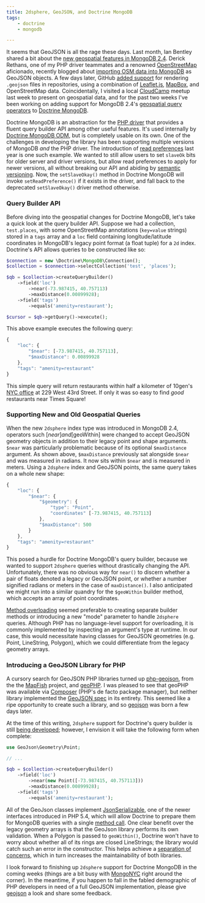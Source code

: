 ```yaml
---
title: 2dsphere, GeoJSON, and Doctrine MongoDB
tags:
    - doctrine
    - mongodb

---
```

It seems that GeoJSON is all the rage these days. Last month, Ian Bentley shared
a bit about the [new geospatial features in MongoDB 2.4][mongodb-geo]. Derick
Rethans, one of my PHP driver teammates and a renowned [OpenStreetMap]
aficionado, recently blogged about [importing OSM data into MongoDB][import-osm]
as GeoJSON objects. A few days later, GitHub [added support][github-geo] for
rendering `.geojson` files in repositories, using a combination of [Leaflet.js],
[MapBox], and OpenStreetMap data. Coincidentally, I visited a local [CloudCamp]
meetup last week to present on geospatial data, and for the past two weeks I've
been working on adding support for MongoDB 2.4's
[geospatial query operators][mongodb-geo-ops] to [Doctrine MongoDB].

Doctrine MongoDB is an abstraction for the [PHP driver] that provides a fluent
query builder API among other useful features. It's used internally by
[Doctrine MongoDB ODM], but is completely usable on its own. One of the
challenges in developing the library has been supporting multiple versions of
MongoDB *and* the PHP driver. The introduction of [read preferences] last year
is one such example. We wanted to still allow users to set `slaveOk` bits for
older server and driver versions, but allow read preferences to apply for newer
versions, all without breaking our API and abiding by [semantic versioning].
Now, the `setSlaveOkay()` method in Doctrine MongoDB will invoke
`setReadPreference()` if it exists in the driver, and fall back to the
deprecated `setSlaveOkay()` driver method otherwise.

### Query Builder API

Before diving into the geospatial changes for Doctrine MongoDB, let's take a
quick look at the query builder API. Suppose we had a collection, `test.places`,
with some OpenStreetMap annotations (`key=value` strings) stored in a `tags`
array and a `loc` field containing longitude/latitude coordinates in MongoDB's
legacy point format (a float tuple) for a `2d` index. Doctrine's API allows
queries to be constructed like so:

~~~ php
$connection = new \Doctrine\MongoDB\Connection();
$collection = $connection->selectCollection('test', 'places');

$qb = $collection->createQueryBuilder()
    ->field('loc')
        ->near(-73.987415, 40.757113)
        ->maxDistance(0.00899928);
    ->field('tags')
        ->equals('amenity=restaurant');

$cursor = $qb->getQuery()->execute();
~~~

This above example executes the following query:

~~~ js
{
    "loc": {
        "$near": [-73.987415, 40.757113],
        "$maxDistance": 0.00899928
    },
    "tags": "amenity=restaurant"
}
~~~

This simple query will return restaurants within half a kilometer of 10gen's
[NYC office] at 229 West 43rd Street. If only it was so easy to find *good*
restaurants near Times Square!

### Supporting New and Old Geospatial Queries

When the new `2dsphere` index type was introduced in MongoDB 2.4, operators such
[$near] and [$geoWithin] were changed to accept GeoJSON geometry objects in
addition to their legacy point and shape arguments. `$near` was particularly
problematic because of its optional `$maxDistance` argument. As shown above,
`$maxDistance` previously sat alongside `$near` and was measured in radians. It
now sits within `$near` and is measured in meters. Using a `2dsphere` index and
GeoJSON points, the same query takes on a whole new shape:

~~~ js
{
    "loc": {
        "$near": {
            "$geometry": {
                "type": "Point",
                "coordinates" [-73.987415, 40.757113]
            },
            "$maxDistance": 500
        }
    },
    "tags": "amenity=restaurant"
}
~~~

This posed a hurdle for Doctrine MongoDB's query builder, because we wanted to
support `2dsphere` queries without drastically changing the API. Unfortunately,
there was no obvious way for `near()` to discern whether a pair of floats
denoted a legacy or GeoJSON point, or whether a number signified radians or
meters in the case of `maxDistance()`. I also anticipated we might run into a
similar quandry for the `$geoWithin` builder method, which accepts an array of
point coordinates.

[Method overloading] seemed preferable to creating separate builder methods or
introducing a new "mode" parameter to handle `2dsphere` queries. Although PHP
has no language-level support for overloading, it is commonly implemented by
inspecting an argument's type at runtime. In our case, this would necessitate
having classes for GeoJSON geometries (e.g. Point, LineString, Polygon), which
we could differentiate from the legacy geometry arrays.

### Introducing a GeoJSON Library for PHP

A cursory search for GeoJSON PHP libraries turned up [php-geojson], from the
the [MapFish] project, and [geoPHP]. I was pleased to see that geoPHP was
available via [Composer] (PHP's de facto package manager), but neither library
implemented the [GeoJSON spec] in its entirety. This seemed like a ripe
opportunity to create such a library, and so [geojson] was born a few days
later.

At the time of this writing, `2dsphere` support for Doctrine's query builder
is still [being developed][pr-109]; however, I envision it will take the
following form when complete:

~~~ php
use GeoJson\Geometry\Point;

// ...

$qb = $collection->createQueryBuilder()
    ->field('loc')
        ->near(new Point([-73.987415, 40.757113]))
        ->maxDistance(0.00899928);
    ->field('tags')
        ->equals('amenity=restaurant');
~~~

All of the GeoJson classes implement [JsonSerializable], one of the newer
interfaces introduced in PHP 5.4, which will allow Doctrine to prepare them for
MongoDB queries with a single [method call][jsonserialize]. One clear benefit
over the legacy geometry arrays is that the GeoJson library performs its own
validation. When a Polygon is passed to `geoWithin()`, Doctrine won't have to
worry about whether all of its rings are closed LineStrings; the library would
catch such an error in the constructor. This helps achieve a
[separation of concerns], which in turn increases the maintainability of both
libraries.

I look forward to finishing up `2dsphere` support for Doctrine MongoDB in the
coming weeks (things are a bit busy with [MongoNYC] right around the corner). In
the meantime, if you happen to fall in the fabled demographic of PHP developers
in need of a full GeoJSON implementation, please give [geojson] a look and share
some feedback.

  [mongodb-geo]: http://blog.mongodb.org/post/50984169045/new-geo-features-in-mongodb-2-4
  [OpenStreetMap]: http://openstreetmap.org/
  [import-osm]: http://derickrethans.nl/importing-osm-into-mongodb.html
  [github-geo]: https://github.com/blog/1528-there-s-a-map-for-that
  [Leaflet.js]: http://leafletjs.com/
  [MapBox]: http://www.mapbox.com/
  [CloudCamp]: http://www.cloudcamp.org/newark/379
  [mongodb-geo-ops]: http://docs.mongodb.org/manual/reference/operator/query-geospatial/
  [Doctrine MongoDB]: https://github.com/doctrine/mongodb
  [Doctrine MongoDB ODM]: https://github.com/doctrine/mongodb-odm
  [PHP driver]: http://php.net/mongo
  [read preferences]: http://docs.mongodb.org/manual/core/read-preference/
  [semantic versioning]: http://semver.org/
  [NYC office]: http://www.mongodb.com/press/10gen-moves-former-new-york-times-building
  [$near]: http://docs.mongodb.org/manual/reference/operator/near/
  [$geoWithin]: http://docs.mongodb.org/manual/reference/operator/geoWithin/
  [Method overloading]: http://en.wikipedia.org/wiki/Function_overloading
  [php-geojson]: http://www.mapfish.org/svn/mapfish/contribs/php-geojson/
  [MapFish]: http://www.mapfish.org/
  [geoPHP]: https://github.com/phayes/geoPHP
  [Composer]: http://getcomposer.org/
  [GeoJSON spec]: http://www.geojson.org/geojson-spec.html
  [geojson]: https://github.com/jmikola/geojson
  [pr-109]: https://github.com/doctrine/mongodb/pull/109
  [JsonSerializable]: http://php.net/manual/en/class.jsonserializable.php
  [jsonserialize]: http://php.net/manual/en/jsonserializable.jsonserialize.php
  [separation of concerns]: http://en.wikipedia.org/wiki/Separation_of_concerns
  [MongoNYC]: http://www.mongodb.com/events/mongonyc-2013
